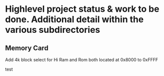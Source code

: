 # Highlevel project status & work to be done. Additional detail within the various subdirectories

## Memory Card
Add 4k block select for Hi Ram and Rom both located at 0x8000 to 0xFFFF

test
